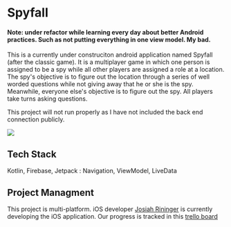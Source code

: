 # Spyfall

#### Note: under refactor  while learning every day about better Android practices. Such as not putting everything in one view model. My bad.

This is a currently under construciton android application named Spyfall (after the classic game). It is a multiplayer game in which one person is assigned to be a spy while 
all other players are assigned a role at a location. The spy's objective is to figure out the location through a series of well worded questions while not giving
away that he or she is the spy. Meanwhile, everyone else's objective is to figure out the spy. All players take turns asking questions. 

This project will not run properly as I have not included the back end connection publicly. 

![](https://firebasestorage.googleapis.com/v0/b/github-images.appspot.com/o/all-spyfall.png?alt=media&token=2e107a46-b4c9-4f6e-8dea-df70f7f57950)
 

## Tech Stack
Kotlin, Firebase, Jetpack : Navigation, ViewModel, LiveData

## Project Managment
This project is multi-platform. iOS developer [Josiah Rininger](https://github.com/JosiahRininger) is currently developing the iOS application. Our progress is tracked in this [trello board](https://trello.com/b/HqUDTDkq/spyfall-v1)
